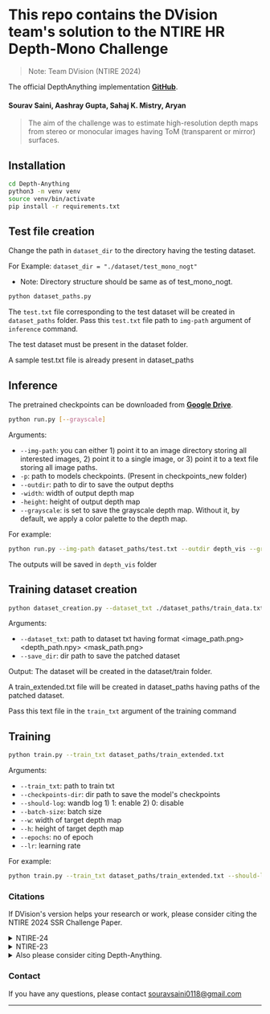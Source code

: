 # This repo contains the DVision team's solution to the NTIRE HR Depth-Mono Challenge

>Note: Team DVision (NTIRE 2024)

The official DepthAnything implementation **[GitHub](https://github.com/LiheYoung/Depth-Anything.git)**. 

#### Sourav Saini, Aashray Gupta, Sahaj K. Mistry, Aryan

>The aim of the challenge was to estimate high-resolution depth maps from stereo or monocular images having ToM (transparent or mirror) surfaces.

## Installation

```bash
cd Depth-Anything
python3 -m venv venv
source venv/bin/activate
pip install -r requirements.txt
```

## Test file creation

Change the path in ``dataset_dir`` to the directory having the testing dataset. 

For Example: ``dataset_dir = "./dataset/test_mono_nogt"``

* Note: Directory structure should be same as of test_mono_nogt.

```bash
python dataset_paths.py 
```

The ``test.txt`` file corresponding to the test dataset will be created in ``dataset_paths`` folder. Pass this ``test.txt`` file path to ``img-path`` argument of ``inference`` command. 

The test dataset must be present in the dataset folder. 

A sample test.txt file is already present in dataset_paths


## Inference

The pretrained checkpoints can be downloaded from **[Google Drive](https://drive.google.com/file/d/161k7IJgATeDRADCF76ztvWA3KtrIX0Lz/view?usp=sharing)**. 

```bash
python run.py [--grayscale]
```
Arguments:
- ``--img-path``: you can either 1) point it to an image directory storing all interested images, 2) point it to a single image, or 3) point it to a text file storing all image paths.
- ``-p``: path to models checkpoints. (Present in checkpoints_new folder)
- ``--outdir``: path to dir to save the output depths
- ``-width``: width of output depth map
- ``-height``: height of output depth map
- ``--grayscale``: is set to save the grayscale depth map. Without it, by default, we apply a color palette to the depth map.

For example:
```bash
python run.py --img-path dataset_paths/test.txt --outdir depth_vis --grayscale
```
The outputs will be saved in ``depth_vis`` folder  

## Training dataset creation

```bash
python dataset_creation.py --dataset_txt ./dataset_paths/train_data.txt
```
Arguments:
- ``--dataset_txt``: path to dataset txt having format <image_path.png> <depth_path.npy> <mask_path.png>
- ``--save_dir``: dir path to save the patched dataset

Output:
The dataset will be created in the dataset/train folder. 

A train_extended.txt file will be created in dataset_paths having paths of the patched dataset. 

Pass this text file in the ``train_txt`` argument of the training command


## Training

```bash
python train.py --train_txt dataset_paths/train_extended.txt
```
Arguments:
- ``--train_txt``: path to train txt
- ``--checkpoints-dir``: dir path to save the model's checkpoints
- ``--should-log``: wandb log 1) 1: enable 2) 0: disable
- ``--batch-size``: batch size
- ``--w``: width of target depth map
- ``--h``: height of target depth map
- ``--epochs``: no of epoch
- ``--lr``: learning rate

For example:
```bash
python train.py --train_txt dataset_paths/train_extended.txt --should-log 0 --batch_size 2 --epochs 10 
```

### Citations
If DVision's version helps your research or work, please consider citing the NTIRE 2024 SSR Challenge Paper.

<details>

<summary>NTIRE-24</summary>

```
To be updated!
```

</details>

<details>

<summary>NTIRE-23</summary>

```
@INPROCEEDINGS{10208658,
  author={Ramirez, Pierluigi Zama and Tosi, Fabio and Di Stefano, Luigi and Timofte, Radu and Costanzino, Alex and Poggi, Matteo and Salti, Samuele and Mattoccia, Stefano and Shi, Jun and Zhang, Dafeng and A, Yong and Jin, Yixiang and Li, Dingzhe and Li, Chao and Liu, Zhiwen and Zhang, Qi and Wang, Yixing and Yin, Shi},
  booktitle={2023 IEEE/CVF Conference on Computer Vision and Pattern Recognition Workshops (CVPRW)}, 
  title={NTIRE 2023 Challenge on HR Depth from Images of Specular and Transparent Surfaces}, 
  year={2023},
  volume={},
  number={},
  pages={1384-1395},
  abstract={This paper reports about the NTIRE 2023 challenge on HR Depth From images of Specular and Transparent surfaces, held in conjunction with the New Trends in Image Restoration and Enhancement workshop (NTIRE) workshop at CVPR 2023. This challenge is held to boost the research on depth estimation, mainly to deal with two of the open issues in the field: high-resolution images and non-Lambertian surfaces characterizing specular and transparent materials. The challenge is divided into two tracks: a stereo track focusing on disparity estimation from rectified pairs and a mono track dealing with single-image depth estimation. The challenge attracted about 100 registered participants for the two tracks. In the final testing stage, 5 participating teams submitted their models and fact sheets, 2 and 3 for the Stereo and Mono tracks, respectively.},
  keywords={Computer vision;Conferences;Computational modeling;Estimation;Focusing;Market research;Pattern recognition},
  doi={10.1109/CVPRW59228.2023.00143},
  ISSN={2160-7516},
  month={June},}
```

</details>

<details>

<summary>Also please consider citing Depth-Anything.</summary>

```
@inproceedings{depthanything,
      title={Depth Anything: Unleashing the Power of Large-Scale Unlabeled Data}, 
      author={Yang, Lihe and Kang, Bingyi and Huang, Zilong and Xu, Xiaogang and Feng, Jiashi and Zhao, Hengshuang},
      booktitle={CVPR},
      year={2024}
}
```

</details>


### Contact

If you have any questions, please contact souravsaini0118@gmail.com

---

